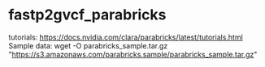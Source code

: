 # fastp2gvcf_parabricks
tutorials: 
https://docs.nvidia.com/clara/parabricks/latest/tutorials.html
Sample data: 
wget -O parabricks_sample.tar.gz "https://s3.amazonaws.com/parabricks.sample/parabricks_sample.tar.gz"
